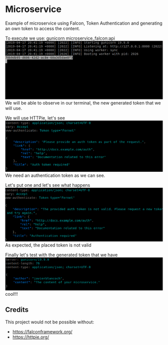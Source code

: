 # Microservice
Example of microservice using Falcon, Token Authentication and generating an own token to access the content.

To execute we use: 
gunicorn microservice_falcon:api
![Screenshot](img/img1.png)
We will be able to observe in our terminal, the new generated token that we will use.

We will use HTTPie, let's see
![Screenshot](img/img2.png)
We need an authentication token as we can see.

Let's put one and let's see what happens
![Screenshot](img/img3.png)
As expected, the placed token is not valid

Finally let's test with the generated token that we have
![Screenshot](img/img4.png)
cool!!!

## Credits
This project would not be possible without:
- https://falconframework.org/
- https://httpie.org/
